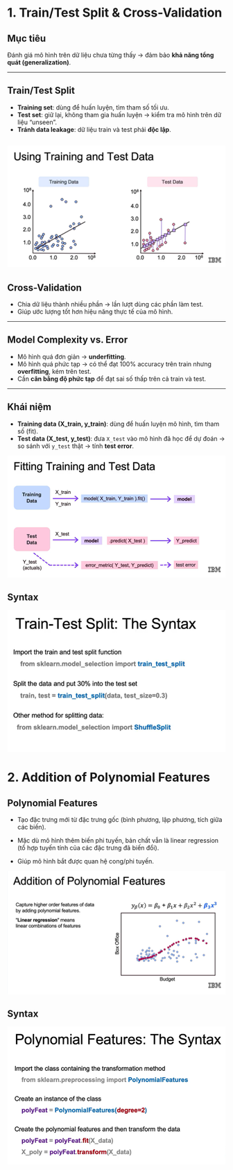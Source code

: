 # 1. Train/Test Split & Cross-Validation

## Mục tiêu
Đánh giá mô hình trên dữ liệu chưa từng thấy → đảm bảo **khả năng tổng quát (generalization)**.

---

## Train/Test Split
- **Training set**: dùng để huấn luyện, tìm tham số tối ưu.  
- **Test set**: giữ lại, không tham gia huấn luyện → kiểm tra mô hình trên dữ liệu “unseen”.  
- **Tránh data leakage**: dữ liệu train và test phải **độc lập**.  

![Alt text](./TrainvsTest.png)
---

## Cross-Validation
- Chia dữ liệu thành nhiều phần → lần lượt dùng các phần làm test.  
- Giúp ước lượng tốt hơn hiệu năng thực tế của mô hình.  

---

## Model Complexity vs. Error
- Mô hình quá đơn giản → **underfitting**.  
- Mô hình quá phức tạp → có thể đạt 100% accuracy trên train nhưng **overfitting**, kém trên test.  
- Cần **cân bằng độ phức tạp** để đạt sai số thấp trên cả train và test.  

---



## Khái niệm
- **Training data (X_train, y_train)**: dùng để huấn luyện mô hình, tìm tham số (fit).  
- **Test data (X_test, y_test)**: đưa `X_test` vào mô hình đã học để dự đoán → so sánh với `y_test` thật → tính **test error**.  

![Alt text](./Fitting.png)
## Syntax
![Alt text](./Syntax.png)

# 2. Addition of Polynomial Features
## Polynomial Features

- Tạo đặc trưng mới từ đặc trưng gốc (bình phương, lập phương, tích giữa các biến).

- Mặc dù mô hình thêm biến phi tuyến, bản chất vẫn là linear regression (tổ hợp tuyến tính của các đặc trưng đã biến đổi).

- Giúp mô hình bắt được quan hệ cong/phi tuyến.

![Alt text](./Addition.png)

## Syntax
![Alt text](./Syntax1.png)